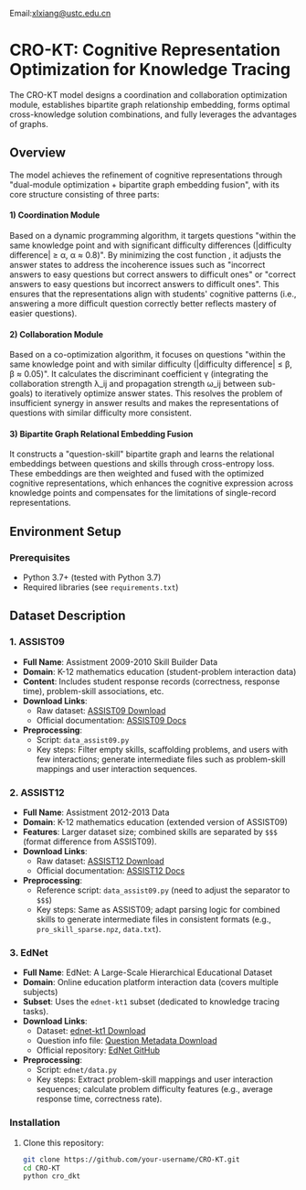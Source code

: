 Email:xlxiang@ustc.edu.cn

# CRO-KT: Cognitive Representation Optimization for Knowledge Tracing

The CRO-KT model designs a coordination and collaboration optimization module, establishes bipartite graph relationship embedding, forms optimal cross-knowledge solution combinations, and fully leverages the advantages of graphs.


## Overview
The model achieves the refinement of cognitive representations through "dual-module optimization + bipartite graph embedding fusion", with its core structure consisting of three parts:

 #### 1) Coordination Module
Based on a dynamic programming algorithm, it targets questions "within the same knowledge point and with significant difficulty differences (|difficulty difference| ≥ α, α ≈ 0.8)". By minimizing the cost function , it adjusts the answer states to address the incoherence issues such as "incorrect answers to easy questions but correct answers to difficult ones" or "correct answers to easy questions but incorrect answers to difficult ones". This ensures that the representations align with students' cognitive patterns (i.e., answering a more difficult question correctly better reflects mastery of easier questions).

 #### 2) Collaboration Module
Based on a co-optimization algorithm, it focuses on questions "within the same knowledge point and with similar difficulty (|difficulty difference| ≤ β, β ≈ 0.05)". It calculates the discriminant coefficient γ (integrating the collaboration strength λ_ij and propagation strength ω_ij between sub-goals) to iteratively optimize answer states. This resolves the problem of insufficient synergy in answer results and makes the representations of questions with similar difficulty more consistent.

 #### 3) Bipartite Graph Relational Embedding Fusion
It constructs a "question-skill" bipartite graph and learns the relational embeddings between questions and skills through cross-entropy loss. These embeddings are then weighted and fused with the optimized cognitive representations, which enhances the cognitive expression across knowledge points and compensates for the limitations of single-record representations.
  


## Environment Setup

### Prerequisites
- Python 3.7+ (tested with Python 3.7)
- Required libraries (see `requirements.txt`)


## Dataset Description

### 1. ASSIST09
- **Full Name**: Assistment 2009-2010 Skill Builder Data  
- **Domain**: K-12 mathematics education (student-problem interaction data)  
- **Content**: Includes student response records (correctness, response time), problem-skill associations, etc.  
- **Download Links**:  
  - Raw dataset: [ASSIST09 Download](https://drive.google.com/file/d/1NNXHFRxcArrU0ZJSb9BIL56vmUt5FhlE/view)  
  - Official documentation: [ASSIST09 Docs](https://sites.google.com/site/assistmentsdata/home/assistment-2009-2010-data/skill-builder-data-2009-2010)  
- **Preprocessing**:  
  - Script: `data_assist09.py`  
  - Key steps: Filter empty skills, scaffolding problems, and users with few interactions; generate intermediate files such as problem-skill mappings and user interaction sequences.  


### 2. ASSIST12
- **Full Name**: Assistment 2012-2013 Data  
- **Domain**: K-12 mathematics education (extended version of ASSIST09)  
- **Features**: Larger dataset size; combined skills are separated by `$$$` (format difference from ASSIST09).  
- **Download Links**:  
  - Raw dataset: [ASSIST12 Download](https://drive.google.com/file/d/1uY8qG1gkxO73hXw8cBkg5L9hC94HhTgX/view)  
  - Official documentation: [ASSIST12 Docs](https://sites.google.com/site/assistmentsdata/home/assistment-2012-2013-data)  
- **Preprocessing**:  
  - Reference script: `data_assist09.py` (need to adjust the separator to `$$$`)  
  - Key steps: Same as ASSIST09; adapt parsing logic for combined skills to generate intermediate files in consistent formats (e.g., `pro_skill_sparse.npz`, `data.txt`).  


### 3. EdNet
- **Full Name**: EdNet: A Large-Scale Hierarchical Educational Dataset  
- **Domain**: Online education platform interaction data (covers multiple subjects)  
- **Subset**: Uses the `ednet-kt1` subset (dedicated to knowledge tracing tasks).  
- **Download Links**:  
  - Dataset: [ednet-kt1 Download](https://drive.google.com/file/d/1AmGcOs5U31wIIqvthn9ARqJMrMTFTcaw/view)  
  - Question info file: [Question Metadata Download](https://drive.google.com/file/d/117aYJAWG3GU48suS66NPaB82HwFj6xWS/view)  
  - Official repository: [EdNet GitHub](https://github.com/riiid/ednet)  
- **Preprocessing**:  
  - Script: `ednet/data.py`  
  - Key steps: Extract problem-skill mappings and user interaction sequences; calculate problem difficulty features (e.g., average response time, correctness rate).  


### Installation
1. Clone this repository:
   ```bash
   git clone https://github.com/your-username/CRO-KT.git
   cd CRO-KT
   python cro_dkt
